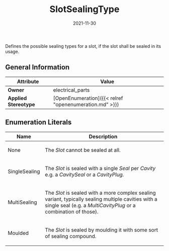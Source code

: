 ﻿---
title: SlotSealingType
toc: false
type: specs
date: "2021-11-30"
draft: false
specification: VEC
version: 2.0.0-rc1
documentType: "Recommendation"
elementType: Class
classes:
  - SlotSealingType
menu_name: vec-2.0.0-rc1
---
<p> Defines the possible sealing types for a slot, if the slot shall be sealed in its usage.      </p>

## General Information

| Attribute               | Value |
|-------------------------|-------|
| **Owner**               | electrical_parts |
| **Applied Stereotype**  | [OpenEnumeration]({{< relref "openenumeration.md" >}})<br/>  |

## Enumeration Literals
| Name          | **Description** |
|---------------|-----------------|
| None | <p> The <i>Slot </i>cannot be sealed at all.      </p> |
| SingleSealing | <p> The <i>Slot</i> is sealed with a single <i>Seal </i>per <i>Cavity</i> e.g. a <i>CavitySeal </i>or a <i>CavityPlug.</i>      </p> |
| MultiSealing | <p> The <i>Slot </i>is sealed with a more complex sealing variant, typically sealing multiple cavities with a single seal (e.g. a <i>MultiCavityPlug </i>or a combination of those).      </p> |
| Moulded | <p> The <i>Slot</i> is sealed by moulding it with some sort of sealing compound.      </p> |

